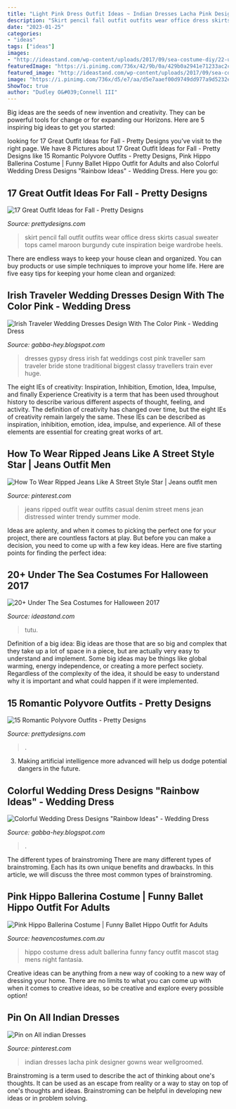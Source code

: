 ```yaml
---
title: "Light Pink Dress Outfit Ideas ~ Indian Dresses Lacha Pink Designer Gowns Wear Wellgroomed"
description: "Skirt pencil fall outfit outfits wear office dress skirts casual sweater tops camel maroon burgundy cute inspiration beige wardrobe heels"
date: "2023-01-25"
categories:
- "ideas"
tags: ["ideas"]
images:
- "http://ideastand.com/wp-content/uploads/2017/09/sea-costume-diy/22-under-the-sea-costumes-costume-diy.jpg"
featuredImage: "https://i.pinimg.com/736x/42/9b/0a/429b0a2941e71233ac2c88cc1002a49b.jpg"
featured_image: "http://ideastand.com/wp-content/uploads/2017/09/sea-costume-diy/22-under-the-sea-costumes-costume-diy.jpg"
image: "https://i.pinimg.com/736x/d5/e7/aa/d5e7aaef00d9749dd977a9d5232e1cba--indian-dresses-indian-clothes.jpg"
ShowToc: true
author: "Dudley O&#039;Connell III"
---
```



Big ideas are the seeds of new invention and creativity. They can be powerful tools for change or for expanding our Horizons. Here are 5 inspiring big ideas to get you started: 

	

		
looking for 17 Great Outfit Ideas for Fall - Pretty Designs you've visit to the right page. We have 8 Pictures about 17 Great Outfit Ideas for Fall - Pretty Designs like 15 Romantic Polyvore Outfits - Pretty Designs, Pink Hippo Ballerina Costume | Funny Ballet Hippo Outfit for Adults and also Colorful Wedding Dress Designs &quot;Rainbow Ideas&quot; - Wedding Dress. Here you go:
		
    
## 17 Great Outfit Ideas For Fall - Pretty Designs

<img loading=lazy src="http://www.prettydesigns.com/wp-content/uploads/2015/09/Pencil-Skirt.jpg" onerror="this.onerror=null;this.src='https://tse3.mm.bing.net/th?id=OIP.paeq-mxH-YZzy1-7Gul5NgHaMy&amp;pid=15.1';" alt="17 Great Outfit Ideas for Fall - Pretty Designs">

_Source: prettydesigns.com_

>skirt pencil fall outfit outfits wear office dress skirts casual sweater tops camel maroon burgundy cute inspiration beige wardrobe heels. 

	

There are endless ways to keep your house clean and organized. You can buy products or use simple techniques to improve your home life. Here are five easy tips for keeping your home clean and organized:

    
## Irish Traveler Wedding Dresses Design With The Color Pink - Wedding Dress

<img loading=lazy src="http://1.bp.blogspot.com/-mLQjpISkq10/T0riQf80j2I/AAAAAAAACjw/dhJ4mkP0Rd4/s1600/Irish-traveller-pink-wedding-dresses-design-8.jpg" onerror="this.onerror=null;this.src='https://tse4.mm.bing.net/th?id=OIP.VzKZRrEZlSREQbyS2Y0AzwHaGy&amp;pid=15.1';" alt="Irish Traveler Wedding Dresses Design With The Color Pink - Wedding Dress">

_Source: gabba-hey.blogspot.com_

>dresses gypsy dress irish fat weddings cost pink traveller sam traveler bride stone traditional biggest classy travellers train ever huge. 

	

The eight IEs of creativity: Inspiration, Inhibition, Emotion, Idea, Impulse, and finally Experience
Creativity is a term that has been used throughout history to describe various different aspects of thought, feeling, and activity. The definition of creativity has changed over time, but the eight IEs of creativity remain largely the same. These IEs can be described as inspiration, inhibition, emotion, idea, impulse, and experience. All of these elements are essential for creating great works of art.

    
## How To Wear Ripped Jeans Like A Street Style Star | Jeans Outfit Men

<img loading=lazy src="https://i.pinimg.com/736x/42/9b/0a/429b0a2941e71233ac2c88cc1002a49b.jpg" onerror="this.onerror=null;this.src='https://tse2.mm.bing.net/th?id=OIP.MT5fblSShaR_Mqxkall6VQHaO0&amp;pid=15.1';" alt="How To Wear Ripped Jeans Like A Street Style Star | Jeans outfit men">

_Source: pinterest.com_

>jeans ripped outfit wear outfits casual denim street mens jean distressed winter trendy summer mode. 

	

Ideas are aplenty, and when it comes to picking the perfect one for your project, there are countless factors at play. But before you can make a decision, you need to come up with a few key ideas. Here are five starting points for finding the perfect idea:

    
## 20+ Under The Sea Costumes For Halloween 2017

<img loading=lazy src="http://ideastand.com/wp-content/uploads/2017/09/sea-costume-diy/22-under-the-sea-costumes-costume-diy.jpg" onerror="this.onerror=null;this.src='https://tse3.mm.bing.net/th?id=OIP.yuqcy6Ficq6vdmAmuNWW_QHaKb&amp;pid=15.1';" alt="20+ Under The Sea Costumes for Halloween 2017">

_Source: ideastand.com_

>tutu. 

	

Definition of a big idea:
Big ideas are those that are so big and complex that they take up a lot of space in a piece, but are actually very easy to understand and implement. Some big ideas may be things like global warming, energy independence, or creating a more perfect society. Regardless of the complexity of the idea, it should be easy to understand why it is important and what could happen if it were implemented.

    
## 15 Romantic Polyvore Outfits - Pretty Designs

<img loading=lazy src="https://www.prettydesigns.com/wp-content/uploads/2015/09/15-romantic-polyvore-outfits5.jpg" onerror="this.onerror=null;this.src='https://tse2.mm.bing.net/th?id=OIP.QCaUHDnrJ5c8m9NOUrPeiAHaK2&amp;pid=15.1';" alt="15 Romantic Polyvore Outfits - Pretty Designs">

_Source: prettydesigns.com_

>. 

	

3. Making artificial intelligence more advanced will help us dodge potential dangers in the future.

    
## Colorful Wedding Dress Designs &quot;Rainbow Ideas&quot; - Wedding Dress

<img loading=lazy src="https://2.bp.blogspot.com/-PjklDKBYW7I/Tyd8hezIoiI/AAAAAAAAAtQ/5MZ-eLtPBWk/s1600/Blue+Unique+wedding+dress.jpg" onerror="this.onerror=null;this.src='https://tse2.mm.bing.net/th?id=OIP.yuxCyzBVQu2ZJj2h9iN7WgAAAA&amp;pid=15.1';" alt="Colorful Wedding Dress Designs &quot;Rainbow Ideas&quot; - Wedding Dress">

_Source: gabba-hey.blogspot.com_

>. 

	

The different types of brainstroming
There are many different types of brainstroming. Each has its own unique benefits and drawbacks. In this article, we will discuss the three most common types of brainstroming.

    
## Pink Hippo Ballerina Costume | Funny Ballet Hippo Outfit For Adults

<img loading=lazy src="https://www.heavencostumes.com.au/media/catalog/product/cache/3ca7c4de79fd9294a778cbfdebc9dde4/s/m/smf-43393-fantasia-hyacinth-ballerina-hippo-funny-adults-fancy-dress-costume-side-image-alt.jpg" onerror="this.onerror=null;this.src='https://tse2.mm.bing.net/th?id=OIP.IPkjWrq_CmA7Rx-afYyAIAHaMR&amp;pid=15.1';" alt="Pink Hippo Ballerina Costume | Funny Ballet Hippo Outfit for Adults">

_Source: heavencostumes.com.au_

>hippo costume dress adult ballerina funny fancy outfit mascot stag mens night fantasia. 

	

Creative ideas can be anything from a new way of cooking to a new way of dressing your home. There are no limits to what you can come up with when it comes to creative ideas, so be creative and explore every possible option!

    
## Pin On All Indian Dresses

<img loading=lazy src="https://i.pinimg.com/736x/d5/e7/aa/d5e7aaef00d9749dd977a9d5232e1cba--indian-dresses-indian-clothes.jpg" onerror="this.onerror=null;this.src='https://tse2.mm.bing.net/th?id=OIP.7XJOsf-JiaJD53FXFQ9YjQHaLH&amp;pid=15.1';" alt="Pin on All indian Dresses">

_Source: pinterest.com_

>indian dresses lacha pink designer gowns wear wellgroomed. 

	

Brainstroming is a term used to describe the act of thinking about one's thoughts. It can be used as an escape from reality or a way to stay on top of one's thoughts and ideas. Brainstroming can be helpful in developing new ideas or in problem solving.

